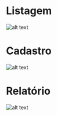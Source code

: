 # Listagem
![alt text](https://raw.githubusercontent.com/samuel-oldra/CadastroDeContatos/main/README_IMGS/1.png)
# Cadastro
![alt text](https://raw.githubusercontent.com/samuel-oldra/CadastroDeContatos/main/README_IMGS/2.png)
# Relatório
![alt text](https://raw.githubusercontent.com/samuel-oldra/CadastroDeContatos/main/README_IMGS/3.png)